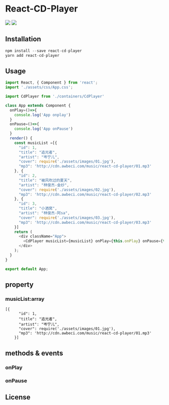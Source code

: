 # React-CD-Player

![](http://cdn.awbeci.com/images/awbeci-xyz/blog/intro1.png)
![](http://cdn.awbeci.com/images/awbeci-xyz/blog/intro2.png)

## Installation

```js
npm install --save react-cd-player
yarn add react-cd-player
```

## Usage

```js
import React, { Component } from 'react';
import './assets/css/App.css';

import CdPlayer from './containers/CdPlayer'

class App extends Component {
  onPlay=()=>{
    console.log('App onplay')
  }
  onPause=()=>{
    console.log('App onPause')
  }
  render() {
    const musicList =[{
      "id": 1,
      "title": "追光者",
      "artist": "岑宁儿",
      "cover": require('./assets/images/01.jpg'),
      "mp3": 'http://cdn.awbeci.com/music/react-cd-player/01.mp3'
    }, {
      "id": 2,
      "title": "被风吹过的夏天",
      "artist": "林俊杰-金纱",
      "cover": require('./assets/images/02.jpg'),
      "mp3": 'http://cdn.awbeci.com/music/react-cd-player/02.mp3'
    }, {
      "id": 3,
      "title": "小酒窝",
      "artist": "林俊杰-阿sa",
      "cover": require('./assets/images/03.jpg'),
      "mp3": 'http://cdn.awbeci.com/music/react-cd-player/03.mp3'
    }]
    return (
      <div className="App">
        <CdPlayer musicList={musicList} onPlay={this.onPlay} onPause={this.onPause}/>
      </div>
    );
  }
}

export default App;

```
## property

### musicList:array

```
[{
      "id": 1,
      "title": "追光者",
      "artist": "岑宁儿",
      "cover": require('./assets/images/01.jpg'),
      "mp3": 'http://cdn.awbeci.com/music/react-cd-player/01.mp3'
    }]
```

## methods & events

### onPlay

### onPause

## License

[pixiv]: https://github.com/LoveLiveSunshine/pixiv.moe
[LoveLiveSunshine]: https://github.com/LoveLiveSunshine/LoveLiveSunshine.github.io

[material-ui]: https://github.com/callemall/material-ui
[material-ui-icons]: https://github.com/MODX-Club/material-ui-icons